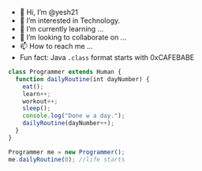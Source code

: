 - 👋 Hi, I’m @yesh21
- 👀 I’m interested in Technology.
- 🌱 I’m currently learning ...
- 💞️ I’m looking to collaborate on ...
- 📫 How to reach me ...
- Fun fact: Java ```.class``` format starts with 0xCAFEBABE

```JavaScript
class Programmer extends Human {
  function dailyRoutine(int dayNumber) {
    eat();
    learn++;
    workout++;
    sleep();
    console.log("Done w a day.");
    dailyRoutine(dayNumber++);
  }
}

Programmer me = new Programmer();
me.dailyRoutine(0); //life starts
```


<!---
yesh21/yesh21 is a ✨ special ✨ repository because its `README.md` (this file) appears on your GitHub profile.
You can click the Preview link to take a look at your changes.
--->
